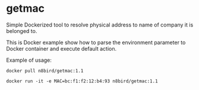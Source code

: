 # getmac
Simple Dockerized tool to resolve physical address to name of company it is belonged to.

This is Docker example show how to parse the environment parameter to Docker container and execute default action.

Example of usage:

`docker pull n8bird/getmac:1.1`

`docker run -it -e MAC=bc:f1:f2:12:b4:93 n8bird/getmac:1.1`

